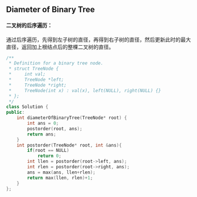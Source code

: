 ## Diameter of Binary Tree

#### 二叉树的后序遍历：

​		通过后序遍历，先得到左子树的直径，再得到右子树的直径，然后更新此时的最大直径，返回加上根结点后的整棵二叉树的直径。

```c++
/**
 * Definition for a binary tree node.
 * struct TreeNode {
 *     int val;
 *     TreeNode *left;
 *     TreeNode *right;
 *     TreeNode(int x) : val(x), left(NULL), right(NULL) {}
 * };
 */
class Solution {
public:
    int diameterOfBinaryTree(TreeNode* root) {
        int ans = 0;
        postorder(root, ans);
        return ans;
    }
    int postorder(TreeNode* root, int &ans){
        if(root == NULL)
            return 0;
        int llen = postorder(root->left, ans);
        int rlen = postorder(root->right, ans);
        ans = max(ans, llen+rlen);
        return max(llen, rlen)+1;
    }
};
```

